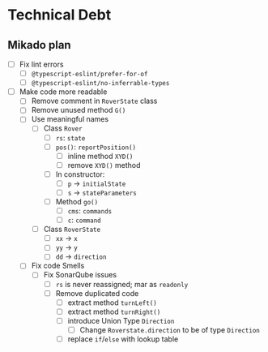 # Technical Debt

## Mikado plan

- [ ] Fix lint errors
  - [ ] `@typescript-eslint/prefer-for-of`
  - [ ] `@typescript-eslint/no-inferrable-types`
- [ ] Make code more readable
  - [ ] Remove comment in `RoverState` class
  - [ ] Remove unused method `G()`
  - [ ] Use meaningful names
    - [ ] Class `Rover`
      - [ ] `rs`: `state`
      - [ ] `pos()`: `reportPosition()`
        - [ ] inline method `XYD()`
        - [ ] remove `XYD()` method
      - [ ] In constructor:
        - [ ] `p` -> `initialState`
        - [ ] `s` -> `stateParameters`
      - [ ] Method `go()`
        - [ ] `cms`: `commands`
        - [ ] `c`: `command`
    - [ ] Class `RoverState`
      - [ ] `xx` -> `x`
      - [ ] `yy` -> `y`
      - [ ] `dd` -> `direction`
  - [ ] Fix code Smells
    - [ ] Fix SonarQube issues
      - [ ] `rs` is never reassigned; mar as `readonly`
      - [ ] Remove duplicated code
        - [ ] extract method `turnLeft()`
        - [ ] extract method `turnRight()`
        - [ ] introduce Union Type `Direction`
          - [ ] Change `Roverstate.direction` to be of type `Direction`
        - [ ] replace `if`/`else` with lookup table
